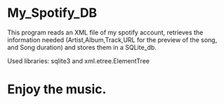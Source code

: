 # My_Spotify_DB

This program reads an XML file of my spotify account, retrieves the information needed (Artist,Album,Track,URL for the preview of the song, and Song duration) and stores them in a SQLite_db.

Used libraries: sqlite3 and xml.etree.ElementTree
# Enjoy the music.
